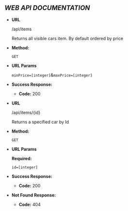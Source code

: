 


***WEB API DOCUMENTATION***
----
* **URL**
   
   /api/items
   
   Returns all visible cars item. By default ordered by price

* **Method:**
  
  `GET`

*  **URL Params**
 
   `minPrice=[integer]`&`maxPrice=[integer]`

* **Success Response:**
  
  * **Code:** 200 <br />
  
 * **URL**
     
     /api/items/{id}
     
      Returns a specified car by Id  
  
  * **Method:**
    
    `GET`
  
  *  **URL Params**
   
     **Required:**
      
     `id=[integer]`
  
  * **Success Response:**
    
    * **Code:** 200 <br />
  
  * **Not Found Response:**
    * **Code:** 404 <br />
 
